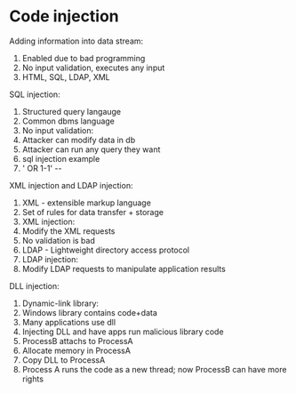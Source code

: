 # Code injection

Adding information into data stream:
1. Enabled due to bad programming
1. No input validation, executes any input
1. HTML, SQL, LDAP, XML

SQL injection:
1. Structured query langauge
1. Common dbms language
1. No input validation:
 1. Attacker can modify data in db
 1. Attacker can run any query they want
1. sql injection example
 1. ' OR 1-1' --

XML injection and LDAP injection:
1. XML - extensible markup language
 1. Set of rules for data transfer + storage
1. XML injection:
 1. Modify the XML requests
 1. No validation is bad
1. LDAP - Lightweight directory access protocol
1. LDAP injection:
 1. Modify LDAP requests to manipulate application results

DLL injection:
1. Dynamic-link library:
 1. Windows library contains code+data
 1. Many applications use dll
1. Injecting DLL and have apps run malicious library code
 1. ProcessB attachs to ProcessA
 1. Allocate memory in ProcessA
 1. Copy DLL to ProcessA
 1. Process A runs the code as a new thread; now ProcessB can have more rights 
